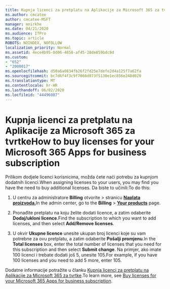 ```yaml
---
title: Kupnja licenci za pretplatu na Aplikacije za Microsoft 365 za tvrtke
ms.author: cmcatee
author: cmcatee-MSFT
manager: mnirkhe
ms.date: 04/21/2020
ms.audience: ITPro
ms.topic: article
ROBOTS: NOINDEX, NOFOLLOW
localization_priority: Normal
ms.assetid: 4ece4b95-0d06-4658-af45-28de859bdc9d
ms.custom:
- "652"
- "2000017"
ms.openlocfilehash: d50a6a0834fb26f2fd25e7defe2d4a125f7a62fa
ms.sourcegitcommit: bc7d6f4f3c9f7060d073f5130e1ec856e248d020
ms.translationtype: MT
ms.contentlocale: hr-HR
ms.lasthandoff: 06/02/2020
ms.locfileid: "44496087"
---
```

# <a name="how-to-buy-licenses-for-your-microsoft-365-apps-for-business-subscription"></a><span data-ttu-id="0915a-102">Kupnja licenci za pretplatu na Aplikacije za Microsoft 365 za tvrtke</span><span class="sxs-lookup"><span data-stu-id="0915a-102">How to buy licenses for your Microsoft 365 Apps for business subscription</span></span>

<span data-ttu-id="0915a-103">Prilikom dodjele licenci korisnicima, možda ćete naći potrebu za kupnjom dodatnih licenci.</span><span class="sxs-lookup"><span data-stu-id="0915a-103">When assigning licenses to your users, you may find you have the need to buy additional licenses.</span></span> <span data-ttu-id="0915a-104">Da biste to učinili:</span><span class="sxs-lookup"><span data-stu-id="0915a-104">To do this:</span></span>
  
1. <span data-ttu-id="0915a-105">U centru za administratore **Billing** otvorite \> stranicu **[Naplata proizvoda.](https://go.microsoft.com/fwlink/p/?linkid=842054)**</span><span class="sxs-lookup"><span data-stu-id="0915a-105">In the admin center, go to the **Billing** \> **[Your products](https://go.microsoft.com/fwlink/p/?linkid=842054)** page.</span></span>

2. <span data-ttu-id="0915a-106">Pronađite pretplatu na koju želite dodati licence, a zatim odaberite **Dodaj/ukloni licence**.</span><span class="sxs-lookup"><span data-stu-id="0915a-106">Find the subscription to which you want to add licenses, and then select **Add/Remove licenses**.</span></span>

3. <span data-ttu-id="0915a-107">U okvir **Ukupne licence** unesite ukupan broj licenci koje su vam potrebne za ovu pretplatu, a zatim odaberite **Pošalji promjenu**.</span><span class="sxs-lookup"><span data-stu-id="0915a-107">In the **Total licenses** box, enter the total number of licenses that you need for this subscription and then select **Submit change**.</span></span> <span data-ttu-id="0915a-108">Na primjer, ako imate 100 licenci i trebate dodati još 5, unesite 105.</span><span class="sxs-lookup"><span data-stu-id="0915a-108">For example, if you have 100 licenses and you need to add 5 more, enter 105.</span></span>

<span data-ttu-id="0915a-109">Dodatne informacije potražite u članku [Kupnja licenci za pretplatu na Aplikacije za Microsoft 365 za tvrtke](https://docs.microsoft.com/microsoft-365/commerce/licenses/buy-licenses).</span><span class="sxs-lookup"><span data-stu-id="0915a-109">To learn more, see [Buy licenses for your Microsoft 365 Apps for business subscription](https://docs.microsoft.com/microsoft-365/commerce/licenses/buy-licenses).</span></span>